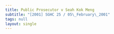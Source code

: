 ```yaml
---
title: Public Prosecutor v Seah Kok Meng
subtitle: "[2001] SGHC 25 / 05\_February\_2001"
tags: null
layout: single
---
```


